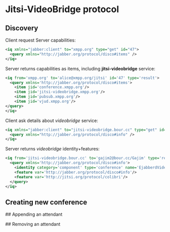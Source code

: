 # Jitsi-VideoBridge protocol

## Discovery

Client request Server capabilities:
```xml
<iq xmlns="jabber:client" to="xmpp.org" type="get" id="47">
  <query xmlns="http://jabber.org/protocol/disco#items" />
</iq>
```

Server returns capabilities as items, including **jitsi-videobridge** service:
```xml
<iq from='xmpp.org' to='alice@xmpp.org/jitsi' id='47' type='result'>
  <query xmlns='http://jabber.org/protocol/disco#items'>
    <item jid='conference.xmpp.org'/>
    <item jid='jitsi-videobridge.xmpp.org'/>
    <item jid='pubsub.xmpp.org'/>
    <item jid='vjud.xmpp.org'/>
</query>
</iq>
```

Client ask details about *videobridge* service:
```xml
<iq xmlns="jabber:client" to="jitsi-videobridge.bour.cc" type="get" id="50">
  <query xmlns="http://jabber.org/protocol/disco#info" />
</iq>
```

Server returns *videobridge* identity+features:
```xml
<iq from='jitsi-videobridge.bour.cc' to='gajim2@bour.cc/Gajim' type='result' id='50'>
  <query xmlns='http://jabber.org/protocol/disco#info'>
    <identity category='component' type='conference' name='EjabberdVideoBridge'/>
    <feature var='http://jabber.org/protocol/disco#info'/>
    <feature var='http://jitsi.org/protocol/colibri'/>
  </query>
</iq>
```

## Creating new conference

## Appending an attendant

## Removing an attendant

